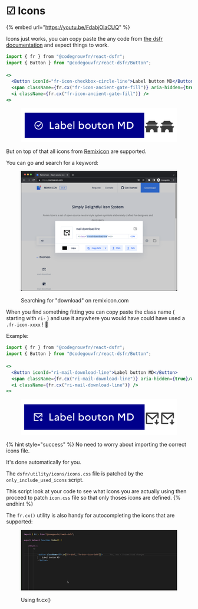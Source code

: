 # ☑ Icons

{% embed url="https://youtu.be/FdabjOlaCUQ" %}

Icons just works, you can copy paste the any code from [the dsfr documentation](https://www.systeme-de-design.gouv.fr/elements-d-interface/fondamentaux-techniques/icones) and expect things to work.

```jsx
import { fr } from "@codegrouvfr/react-dsfr";
import { Button } from "@codegouvfr/react-dsfr/Button";

<>
  <Button iconId="fr-icon-checkbox-circle-line">Label button MD</Button>
  <span className={fr.cx("fr-icon-ancient-gate-fill")} aria-hidden={true}/>
  <i className={fr.cx("fr-icon-ancient-gate-fill")} />
<>
```

<figure><img src=".gitbook/assets/image (5) (1).png" alt=""><figcaption></figcaption></figure>

But on top of that all icons from [Remixicon](https://remixicon.com/) are supported.&#x20;

You can go and search for a keyword:  &#x20;

<figure><img src=".gitbook/assets/image (2).png" alt=""><figcaption><p>Searching for "download" on remixicon.com</p></figcaption></figure>

When you find something fitting you can copy paste the class name ( starting with `ri-` ) and use it anywhere you would have could have used a `.fr-icon-xxxx` ! 🚀 &#x20;

Example: &#x20;

```jsx
import { fr } from "@codegrouvfr/react-dsfr";
import { Button } from "@codegouvfr/react-dsfr/Button";

<>
  <Button iconId="ri-mail-download-line">Label button MD</Button>
  <span className={fr.cx("ri-mail-download-line")} aria-hidden={true}/>
  <i className={fr.cx("ri-mail-download-line")} />
<>
```

<figure><img src=".gitbook/assets/image (7) (1).png" alt=""><figcaption></figcaption></figure>

{% hint style="success" %}
No need to worry about importing the correct icons file.&#x20;

It's done automatically for you.

The `dsfr/utility/icons/icons.css` file is patched by the `only_include_used_icons` script. &#x20;

This script look at your code to see what icons you are actually using then proceed to patch `icon.css` file so that only thoses icons are defined.  &#x20;
{% endhint %}

The `fr.cx()` utility is also handy for autocompleting the icons that are supported: &#x20;

<figure><img src=".gitbook/assets/frcx (1).gif" alt=""><figcaption><p>Using fr.cx()</p></figcaption></figure>
